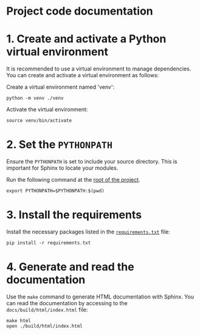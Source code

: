 # Project code documentation

# 1. Create and activate a Python virtual environment

It is recommended to use a virtual environment to manage dependencies. You can create and activate a virtual environment as follows:

Create a virtual environment named 'venv':
```shell
python -m venv ./venv
```

Activate the virtual environment:

```shell
source venv/bin/activate
```

# 2. Set the `PYTHONPATH`

Ensure the `PYTHONPATH` is set to include your source directory. This is important for Sphinx to locate your modules.

Run the following command at the [root of the project](/).
```shell
export PYTHONPATH=$PYTHONPATH:$(pwd)
```

# 3. Install the requirements

Install the necessary packages listed in the [`requirements.txt`](/docs/requirements.txt) file:

```shell
pip install -r requirements.txt
```

# 4. Generate and read the documentation

Use the `make` command to generate HTML documentation with Sphinx. You can read the documentation by accessing to the `docs/build/html/index.html` file:

```shell
make html
open ./build/html/index.html
```